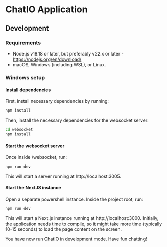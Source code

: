 # ChatIO Application

## Development

### Requirements

* Node.js v18.18 or later, but preferably v22.x or later - https://nodejs.org/en/download/
* macOS, Windows (including WSL), or Linux.

### Windows setup

#### Install dependencies

First, install necessary dependencies by running:

```bash
npm install
```

Then, install the necessary dependencies for the websocket server:

```bash
cd websocket
npm install
```

#### Start the websocket server

Once inside /websocket, run:

```bash
npm run dev
```

This will start a server running at http://localhost:3005.

#### Start the NextJS instance

Open a separate powershell instance. Inside the project root, run:

```bash
npm run dev
```

This will start a Next.js instance running at http://localhost:3000.
Initially, the application needs time to compile, so it might take more time
(typically 10-15 seconds) to load the page content on the screen.

You have now run ChatIO in development mode. Have fun chatting! 
